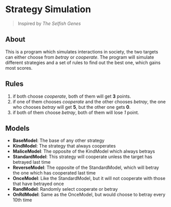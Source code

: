 # Strategy Simulation

>Inspired by _The Selfish Genes_

## About

This is a program which simulates interactions in society, the two targets can either choose from _betray_ or _cooperate_.
The program will simulate different strategies and a set of rules to find out the best one, which gains most scores.

## Rules

1. if both choose _cooperate_, both of them will get **3** points.
2. if one of them chooses _cooperate_ and the other chooses _betray_, the one who chooses _betray_ will get **5**, but the other one gets **0**.
3. if both of them choose _betray_, both of them will lose *1* point.

## Models

* **BaseModel**: The base of any other strategy
* **KindModel**: The strategy that always cooperates
* **MaliceModel**: The opposite of the KindModel which always betrays
* **StandardModel**: This strategy will cooperate unless the target has betrayed last time
* **ReverseModel**: The opposite of the StandardModel, which will betray the one which has cooperated last time
* **OnceModel**: Like the StandardModel, but it will not cooperate with those that have betrayed once 
* **RandModel**: Randomly select cooperate or betray
* **OnRdModel**: Same as the OnceModel, but would choose to betray every 10th time


